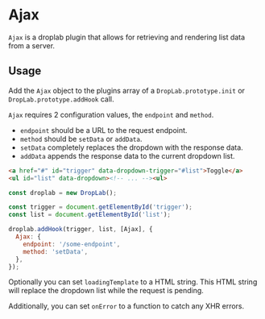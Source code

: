 # Ajax

`Ajax` is a droplab plugin that allows for retrieving and rendering list data from a server.

## Usage

Add the `Ajax` object to the plugins array of a `DropLab.prototype.init` or `DropLab.prototype.addHook` call.

`Ajax` requires 2 configuration values, the `endpoint` and `method`.

- `endpoint` should be a URL to the request endpoint.
- `method` should be `setData` or `addData`.
- `setData` completely replaces the dropdown with the response data.
- `addData` appends the response data to the current dropdown list.

```html
<a href="#" id="trigger" data-dropdown-trigger="#list">Toggle</a>
<ul id="list" data-dropdown><!-- ... --><ul>
```

```javascript
const droplab = new DropLab();

const trigger = document.getElementById('trigger');
const list = document.getElementById('list');

droplab.addHook(trigger, list, [Ajax], {
  Ajax: {
    endpoint: '/some-endpoint',
    method: 'setData',
  },
});
```

Optionally you can set `loadingTemplate` to a HTML string. This HTML string will
replace the dropdown list while the request is pending.

Additionally, you can set `onError` to a function to catch any XHR errors.
